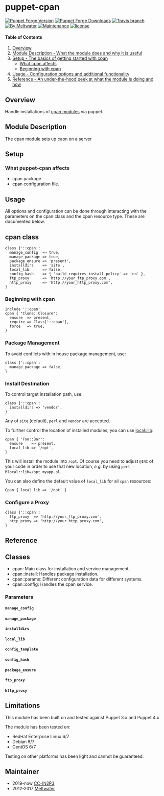 # puppet-cpan

[![Puppet Forge Version](http://img.shields.io/puppetforge/v/ccin2p3/cpan.svg)](https://forge.puppetlabs.com/ccin2p3/cpan)
[![Puppet Forge Downloads](http://img.shields.io/puppetforge/dt/ccin2p3/cpan.svg)](https://forge.puppetlabs.com/ccin2p3/cpan)
[![Travis branch](https://img.shields.io/travis/ccin2p3/puppet-cpan/master.svg)](https://travis-ci.org/ccin2p3/puppet-cpan)
[![By Meltwater](https://img.shields.io/badge/by-meltwater-28bbbb.svg)](http://underthehood.meltwater.com/)
[![Maintenance](https://img.shields.io/maintenance/yes/2016.svg)](https://github.com/ccin2p3/puppet-cpan/commits/master)
[![license](https://img.shields.io/github/license/ccin2p3/puppet-cpan.svg)](https://github.com/ccin2p3/puppet-cpan/blob/master/LICENSE)

#### Table of Contents

1. [Overview](#overview)
2. [Module Description - What the module does and why it is useful](#module-description)
3. [Setup - The basics of getting started with cpan](#setup)
    * [What cpan affects](#what-cpan-affects)
    * [Beginning with cpan](#beginning-with-cpan)
4. [Usage - Configuration options and additional functionality](#usage)
5. [Reference - An under-the-hood peek at what the module is doing and how](#reference)

## Overview

Handle installations of [cpan modules](http://www.cpan.org/modules/) via puppet.

## Module Description
The cpan module sets up capn on a server

## Setup

### What puppet-cpan affects

* cpan package.
* cpan configuration file.

## Usage

All options and configuration can be done through interacting with the parameters
on the cpan class and the cpan resource type.  These are documented below.

## cpan class

```puppet
class {'::cpan':
  manage_config  => true,
  manage_package => true,
  package_ensure => 'present',
  installdirs    => 'site',
  local_lib      => false,
  config_hash    => { 'build_requires_install_policy' => 'no' },
  ftp_proxy      => 'http://your_ftp_proxy.com',
  http_proxy     => 'http://your_http_proxy.com',
}
```

### Beginning with cpan

```puppet
include '::cpan'
cpan { "Clone::Closure":
  ensure  => present,
  require => Class['::cpan'],
  force   => true,
}
```

### Package Management

To avoid conflicts with in house package management, use:

```puppet
class {'::cpan':
  manage_package => false,
}
```

### Install Destination

To control target installation path, use:

```puppet
class {'::cpan':
  installdirs => 'vendor',
}
```

Any of `site` (default), `perl` and `vendor` are accepted.

To further control the location of installed modules, you can use [local::lib](http://search.cpan.org/perldoc?local::lib):

```puppet
cpan { 'Foo::Bar':
  ensure    => present,
  local_lib => '/opt',
}
```

This will install the module into `/opt`. Of course you need to adjust `@INC` of your code in order to use that
new location, *e.g.* by using `perl -Mlocal::lib=/opt myapp.pl`.

You can also define the default value of `local_lib` for all `cpan` resources:

```puppet
Cpan { local_lib => '/opt' }
```

### Configure a Proxy

```puppet
class {'::cpan':
  ftp_proxy  => 'http://your_ftp_proxy.com',
  http_proxy => 'http://your_http_proxy.com',
}
```


## Reference

## Classes

* cpan: Main class for installation and service management.
* cpan::install: Handles package installation.
* cpan::params: Different configuration data for different systems.
* cpan::config: Handles the cpan service.

### Parameters

#### `manage_config`

#### `manage_package`

#### `installdirs`

#### `local_lib`

#### `config_template`

#### `config_hash`

#### `package_ensure`

#### `ftp_proxy`

#### `http_proxy`

## Limitations

This module has been built on and tested against Puppet 3.x and Puppet 4.x

The module has been tested on:

* RedHat Enterprise Linux 6/7
* Debian 6/7
* CentOS 6/7

Testing on other platforms has been light and cannot be guaranteed.

## Maintainer

* 2019-now [CC-IN2P3](https://github.com/ccin2p3)
* 2012-2017 [Meltwater](https://github.com/meltwater)
